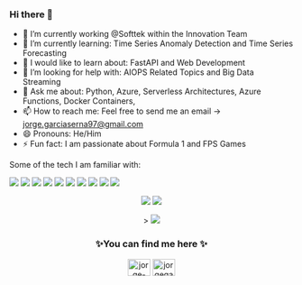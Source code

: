 ### Hi there 👋



- 🔭 I’m currently working @Softtek within the Innovation Team
- 🌱 I’m currently learning: Time Series Anomaly Detection and Time Series Forecasting 
- 👀 I would like to learn about: FastAPI and Web Development
- 🤔 I’m looking for help with: AIOPS Related Topics and Big Data Streaming
- 💬 Ask me about: Python, Azure, Serverless Architectures, Azure Functions, Docker Containers, 
- 📫 How to reach me: Feel free to send me an email -> jorge.garciaserna97@gmail.com
- 😄 Pronouns: He/Him
- ⚡ Fun fact: I am passionate about Formula 1 and FPS Games



Some of the tech I am familiar with:


 
<img src="https://img.shields.io/badge/microsoft%20azure-0089D6?style=for-the-badge&logo=microsoft-azure&logoColor=white"/> <img src="https://img.shields.io/badge/Azure_Functions-0062AD?style=for-the-badge&logo=azure-functions&logoColor=white"/>   <img src="https://img.shields.io/badge/GitHub_Actions-2088FF?style=for-the-badge&logo=github-actions&logoColor=white"/> <img src="https://img.shields.io/badge/firebase-ffca28?style=for-the-badge&logo=firebase&logoColor=black"/> <img src="https://img.shields.io/badge/Python-FFD43B?style=for-the-badge&logo=python&logoColor=blue"/> <img src="https://img.shields.io/badge/Streamlit-FF4B4B?style=for-the-badge&logo=Streamlit&logoColor=white"/>  <img src="https://img.shields.io/badge/OpenCV-27338e?style=for-the-badge&logo=OpenCV&logoColor=white"/>  <img src="https://img.shields.io/badge/Docker-2CA5E0?style=for-the-badge&logo=docker&logoColor=white"/>  <img src="https://img.shields.io/badge/scikit_learn-F7931E?style=for-the-badge&logo=scikit-learn&logoColor=white"/> <img src="https://img.shields.io/badge/Pandas-2C2D72?style=for-the-badge&logo=pandas&logoColor=white"/> 




<p align="center"><img src="https://github-readme-stats.vercel.app/api?username=jorgegarcia197"/>   <img src= "https://github-readme-stats.vercel.app/api/top-langs/?username=jorgegarcia197"/></p>

 
 <p align="center">>
 <img src= "https://github-profile-summary-cards.vercel.app/api/cards/profile-details?username=jorgegarcia197&theme=vue"/>
 </p>
 
 <h3 align="center"> ✨You can find me here ✨ </h3>
<p align="center">
<a href="https://www.linkedin.com/in/jorge-garc%C3%ADa-serna-7a756484/" target="blank"><img align="center" src="https://raw.githubusercontent.com/rahuldkjain/github-profile-readme-generator/master/src/images/icons/Social/linked-in-alt.svg" alt="jorge-garcia-serna" height="30" width="40" /></a>
<a href="https://instagram.com/jorgegarcia97" target="blank"><img align="center" src="https://raw.githubusercontent.com/rahuldkjain/github-profile-readme-generator/master/src/images/icons/Social/instagram.svg" alt="jorgegarcia97" height="30" width="40" /></a>
</p>

 
 
 
 
 


